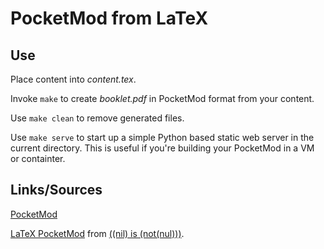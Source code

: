 PocketMod from LaTeX
====================

Use
---

Place content into *content.tex*.

Invoke `make` to create *booklet.pdf* in PocketMod format from your content.

Use `make clean` to remove generated files.  

Use `make serve` to start up a simple Python based static web server in the current directory.  This is useful if you're building your PocketMod in a VM or containter.

Links/Sources
-------------

[PocketMod](http://pocketmod.com)

[LaTeX PocketMod](http://nilisnotnull.blogspot.com/2013/07/latex-pocketmod.html) from [((nil) is (not(nul)))](http://nilisnotnull.blogspot.com).


